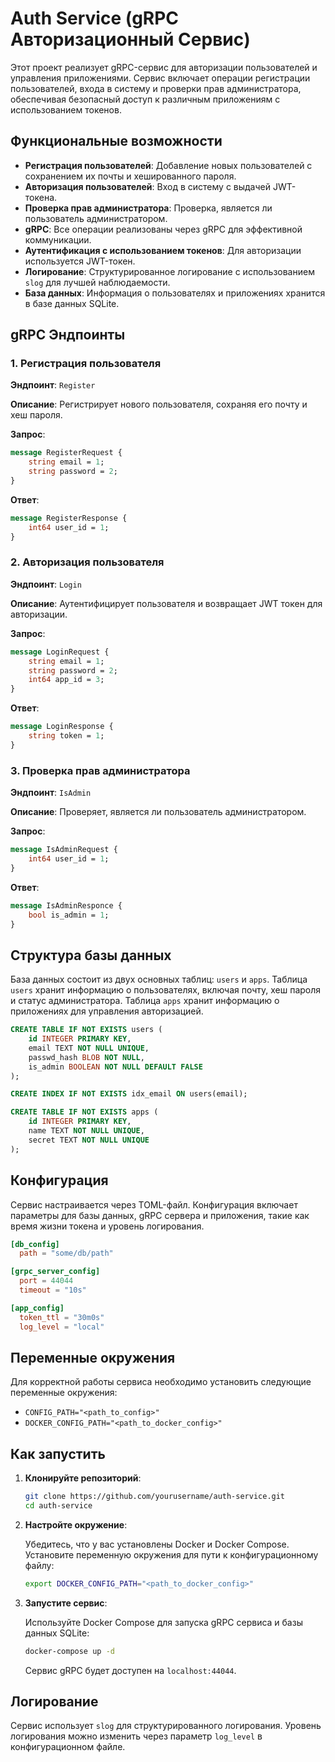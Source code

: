 # Auth Service (gRPC Авторизационный Сервис)

Этот проект реализует gRPC-сервис для авторизации пользователей и управления приложениями. Сервис включает операции регистрации пользователей, входа в систему и проверки прав администратора, обеспечивая безопасный доступ к различным приложениям с использованием токенов.

## Функциональные возможности

- **Регистрация пользователей**: Добавление новых пользователей с сохранением их почты и хешированного пароля.
- **Авторизация пользователей**: Вход в систему с выдачей JWT-токена.
- **Проверка прав администратора**: Проверка, является ли пользователь администратором.
- **gRPC**: Все операции реализованы через gRPC для эффективной коммуникации.
- **Аутентификация с использованием токенов**: Для авторизации используется JWT-токен.
- **Логирование**: Структурированное логирование с использованием `slog` для лучшей наблюдаемости.
- **База данных**: Информация о пользователях и приложениях хранится в базе данных SQLite.

## gRPC Эндпоинты

### 1. Регистрация пользователя

**Эндпоинт**: `Register`

**Описание**: Регистрирует нового пользователя, сохраняя его почту и хеш пароля.

**Запрос**:

```proto
message RegisterRequest {
    string email = 1;
    string password = 2;
}
```

**Ответ**:

```proto
message RegisterResponse {
    int64 user_id = 1;
}
```

### 2. Авторизация пользователя

**Эндпоинт**: `Login`

**Описание**: Аутентифицирует пользователя и возвращает JWT токен для авторизации.

**Запрос**:

```proto
message LoginRequest {
    string email = 1;
    string password = 2;
    int64 app_id = 3;
}
```

**Ответ**:

```proto
message LoginResponse {
    string token = 1;
}
```

### 3. Проверка прав администратора

**Эндпоинт**: `IsAdmin`

**Описание**: Проверяет, является ли пользователь администратором.

**Запрос**:

```proto
message IsAdminRequest {
    int64 user_id = 1;
}
```

**Ответ**:

```proto
message IsAdminResponce {
    bool is_admin = 1;
}
```

## Структура базы данных

База данных состоит из двух основных таблиц: `users` и `apps`. Таблица `users` хранит информацию о пользователях, включая почту, хеш пароля и статус администратора. Таблица `apps` хранит информацию о приложениях для управления авторизацией.

```sql
CREATE TABLE IF NOT EXISTS users (
    id INTEGER PRIMARY KEY,
    email TEXT NOT NULL UNIQUE,
    passwd_hash BLOB NOT NULL,
    is_admin BOOLEAN NOT NULL DEFAULT FALSE
);

CREATE INDEX IF NOT EXISTS idx_email ON users(email);

CREATE TABLE IF NOT EXISTS apps (
    id INTEGER PRIMARY KEY,
    name TEXT NOT NULL UNIQUE,
    secret TEXT NOT NULL UNIQUE
);
```

## Конфигурация

Сервис настраивается через TOML-файл. Конфигурация включает параметры для базы данных, gRPC сервера и приложения, такие как время жизни токена и уровень логирования.

```toml
[db_config]
  path = "some/db/path"

[grpc_server_config]
  port = 44044
  timeout = "10s"

[app_config]
  token_ttl = "30m0s"
  log_level = "local"
```

## Переменные окружения

Для корректной работы сервиса необходимо установить следующие переменные окружения:

- `CONFIG_PATH="<path_to_config>"`
- `DOCKER_CONFIG_PATH="<path_to_docker_config>"`

## Как запустить

1. **Клонируйте репозиторий**:

   ```bash
   git clone https://github.com/yourusername/auth-service.git
   cd auth-service
   ```

2. **Настройте окружение**:

   Убедитесь, что у вас установлены Docker и Docker Compose. Установите переменную окружения для пути к конфигурационному файлу:

   ```bash
   export DOCKER_CONFIG_PATH="<path_to_docker_config>"
   ```

3. **Запустите сервис**:

   Используйте Docker Compose для запуска gRPC сервиса и базы данных SQLite:

   ```bash
   docker-compose up -d
   ```

   Сервис gRPC будет доступен на `localhost:44044`.

## Логирование

Сервис использует `slog` для структурированного логирования. Уровень логирования можно изменить через параметр `log_level` в конфигурационном файле.
